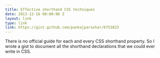 ```yaml
---
title: Effective shorthand CSS techniques
date: 2013-12-16 00:00:00 Z
layout: link
type: link
link: https://gist.github.com/pankajparashar/6752823
---
```


There is no official guide for each and every CSS shorthand property. So I wrote a gist to document all the shorthand declarations that we could ever write in CSS.